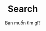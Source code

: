 ---
layout: search
title: Search
permalink: /search/
subtitle: "Bạn muốn tìm gì?"
feature-img: "assets/img/pexels/search-map.jpeg"
hide: true
---